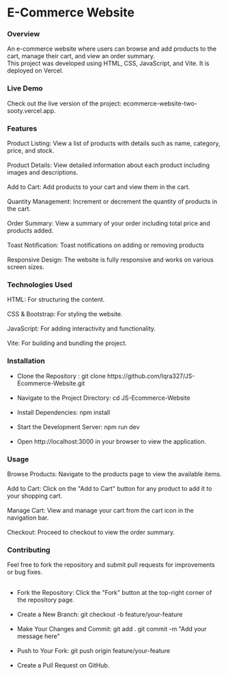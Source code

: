 <h1>E-Commerce Website</h1>

<h3>Overview</h3>
An e-commerce website where users can browse and add products to the cart, manage their cart, and view an order summary.<br>
This project was developed using HTML, CSS, JavaScript, and Vite. It is deployed on Vercel.

<h3>Live Demo</h3>
Check out the live version of the project:  ecommerce-website-two-sooty.vercel.app.

<h3>Features</h3>
Product Listing: View a list of products with details such as name, category, price, and stock.<br><br>
Product Details: View detailed information about each product including images and descriptions.<br><br>
Add to Cart: Add products to your cart and view them in the cart.<br><br>
Quantity Management: Increment or decrement the quantity of products in the cart.<br><br>
Order Summary: View a summary of your order including total price and products added.<br><br>
Toast Notification: Toast notifications on adding or removing products<br><br>
Responsive Design: The website is fully responsive and works on various screen sizes.<br>

<h3>Technologies Used</h3>
HTML: For structuring the content.<br><br>
CSS & Bootstrap: For styling the website.<br><br>
JavaScript: For adding interactivity and functionality.<br><br>
Vite: For building and bundling the project.<br>

<h3>Installation</h3>
<ul>
  <li>
    Clone the Repository : 
    git clone https://github.com/Iqra327/JS-Ecommerce-Website.git<br><br>
  </li>
  <li>
    Navigate to the Project Directory: 
    cd JS-Ecommerce-Website<br><br>
  </li>
  <li>
    Install Dependencies: 
    npm install<br><br>
  </li>
  <li>
    Start the Development Server: 
    npm run dev<br><br>
  </li>
  <li>
    Open http://localhost:3000 in your browser to view the application.<br>
  </li>
</ul>



<h3>Usage</h3>
Browse Products: Navigate to the products page to view the available items.<br><br>
Add to Cart: Click on the "Add to Cart" button for any product to add it to your shopping cart.<br><br>
Manage Cart: View and manage your cart from the cart icon in the navigation bar.<br><br>
Checkout: Proceed to checkout to view the order summary.

<h3>Contributing</h3>
Feel free to fork the repository and submit pull requests for improvements or bug fixes.<br><br>
<ul>
  <li>Fork the Repository:
     Click the "Fork" button at the top-right corner of the repository page.<br><br>
  </li>
  <li>
     Create a New Branch:
     git checkout -b feature/your-feature<br><br>
 </li>
 <li>
     Make Your Changes and Commit:
     git add .
     git commit -m "Add your message here"<br><br>
  </li>
  <li>
     Push to Your Fork:
    git push origin feature/your-feature<br><br>
 </li>
  <li>
    Create a Pull Request on GitHub.
  </li>
</ul>
